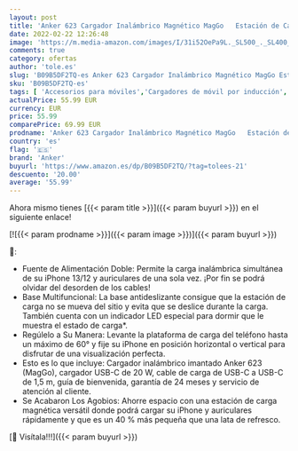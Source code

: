```yaml
---
layout: post
title: 'Anker 623 Cargador Inalámbrico Magnético MagGo   Estación de Carga 2 en 1 con Cargador USB C de 20 W  para iPhone 13/12 y AirPods Pro  Gris Interestelar '
date: 2022-02-22 12:26:48
image: 'https://m.media-amazon.com/images/I/31i52OePa9L._SL500_._SL400_.jpg'
comments: true
category: ofertas
author: 'tole.es'
slug: 'B09B5DF2TQ-es Anker 623 Cargador Inalámbrico Magnético MagGo Estación de...'
sku: 'B09B5DF2TQ-es'
tags: [ 'Accesorios para móviles','Cargadores de móvil por inducción','Cargadores para móviles','Comunicación móvil y accesorios','Electrónica','anker','iphone', ]
actualPrice: 55.99 EUR
currency: EUR
price: 55.99
comparePrice: 69.99 EUR
prodname: 'Anker 623 Cargador Inalámbrico Magnético MagGo   Estación de Carga 2 en 1 con Cargador USB C de 20 W  para iPhone 13/12 y AirPods Pro  Gris Interestelar '
country: 'es'
flag: '🇪🇸'
brand: 'Anker'
buyurl: 'https://www.amazon.es/dp/B09B5DF2TQ/?tag=tolees-21'
descuento: '20.00'
average: '55.99'
---
```


Ahora mismo tienes [{{< param title >}}]({{< param buyurl >}}) en el siguiente enlace!

[![{{< param prodname >}}]({{< param image >}})]({{< param buyurl >}})

🔎:

- Fuente de Alimentación Doble: Permite la carga inalámbrica simultánea de su iPhone 13/12 y auriculares de una sola vez. ¡Por fin se podrá olvidar del desorden de los cables!
- Base Multifuncional: La base antideslizante consigue que la estación de carga no se mueva del sitio y evita que se deslice durante la carga. También cuenta con un indicador LED especial para dormir que le muestra el estado de carga*.
- Regúlelo a Su Manera: Levante la plataforma de carga del teléfono hasta un máximo de 60° y fije su iPhone en posición horizontal o vertical para disfrutar de una visualización perfecta.
- Esto es lo que incluye: Cargador inalámbrico imantado Anker 623 (MagGo), cargador USB-C de 20 W, cable de carga de USB-C a USB-C de 1,5 m, guía de bienvenida, garantía de 24 meses y servicio de atención al cliente.
- Se Acabaron Los Agobios: Ahorre espacio con una estación de carga magnética versátil donde podrá cargar su iPhone y auriculares rápidamente y que es un 40 % más pequeña que una lata de refresco.

[🛒 Visítala!!!]({{< param buyurl >}})
